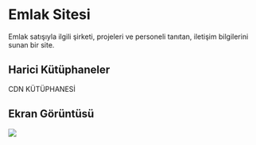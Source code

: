 
<h1> Emlak Sitesi </h1>

Emlak satışıyla ilgili şirketi, projeleri ve personeli tanıtan, iletişim bilgilerini sunan bir site.

<h2> Harici Kütüphaneler </h2>

CDN KÜTÜPHANESİ

<h2> Ekran Görüntüsü </h2>

![](ekran.gif)

